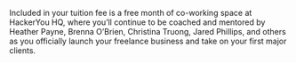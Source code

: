 Included in your tuition fee is a free month of co-working space at HackerYou
HQ, where you’ll continue to be coached and mentored by Heather Payne, Brenna
O’Brien, Christina Truong, Jared Phillips, and others as you officially launch
your freelance business and take on your first major clients.

